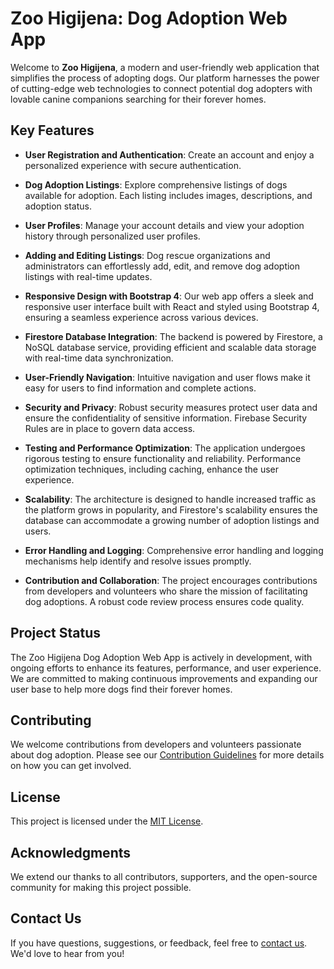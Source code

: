# Zoo Higijena: Dog Adoption Web App

Welcome to **Zoo Higijena**, a modern and user-friendly web application that simplifies the process of adopting dogs. Our platform harnesses the power of cutting-edge web technologies to connect potential dog adopters with lovable canine companions searching for their forever homes.

## Key Features

- **User Registration and Authentication**: Create an account and enjoy a personalized experience with secure authentication.

- **Dog Adoption Listings**: Explore comprehensive listings of dogs available for adoption. Each listing includes images, descriptions, and adoption status.

- **User Profiles**: Manage your account details and view your adoption history through personalized user profiles.

- **Adding and Editing Listings**: Dog rescue organizations and administrators can effortlessly add, edit, and remove dog adoption listings with real-time updates.

- **Responsive Design with Bootstrap 4**: Our web app offers a sleek and responsive user interface built with React and styled using Bootstrap 4, ensuring a seamless experience across various devices.

- **Firestore Database Integration**: The backend is powered by Firestore, a NoSQL database service, providing efficient and scalable data storage with real-time data synchronization.

- **User-Friendly Navigation**: Intuitive navigation and user flows make it easy for users to find information and complete actions.

- **Security and Privacy**: Robust security measures protect user data and ensure the confidentiality of sensitive information. Firebase Security Rules are in place to govern data access.

- **Testing and Performance Optimization**: The application undergoes rigorous testing to ensure functionality and reliability. Performance optimization techniques, including caching, enhance the user experience.

- **Scalability**: The architecture is designed to handle increased traffic as the platform grows in popularity, and Firestore's scalability ensures the database can accommodate a growing number of adoption listings and users.

- **Error Handling and Logging**: Comprehensive error handling and logging mechanisms help identify and resolve issues promptly.

- **Contribution and Collaboration**: The project encourages contributions from developers and volunteers who share the mission of facilitating dog adoptions. A robust code review process ensures code quality.

## Project Status

The Zoo Higijena Dog Adoption Web App is actively in development, with ongoing efforts to enhance its features, performance, and user experience. We are committed to making continuous improvements and expanding our user base to help more dogs find their forever homes.

## Contributing

We welcome contributions from developers and volunteers passionate about dog adoption. Please see our [Contribution Guidelines](CONTRIBUTING.md) for more details on how you can get involved.

## License

This project is licensed under the [MIT License](LICENSE).

## Acknowledgments

We extend our thanks to all contributors, supporters, and the open-source community for making this project possible.

## Contact Us

If you have questions, suggestions, or feedback, feel free to [contact us](mailto:milosavljevic@skiff.com). We'd love to hear from you!

